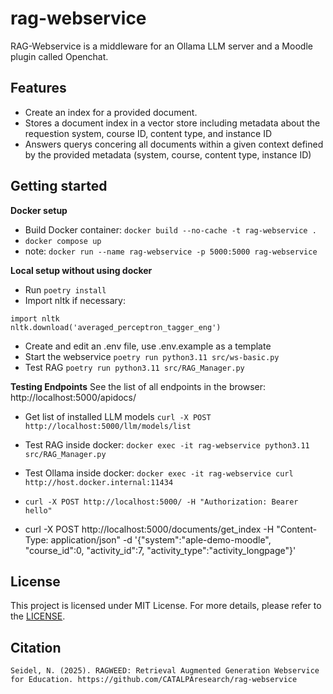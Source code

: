# rag-webservice
RAG-Webservice is a middleware for an Ollama LLM server and a Moodle plugin called Openchat.

## Features
* Create an index for a provided document.
* Stores a document index in a vector store including metadata about the requestion system, course ID, content type, and instance ID
* Answers querys concering all documents within a given context defined by the provided metadata (system, course, content type, instance ID)

## Getting started

**Docker setup**
* Build Docker container: `docker build --no-cache -t rag-webservice .`
* `docker compose up`
* note: `docker run --name rag-webservice -p 5000:5000 rag-webservice`

**Local setup without using docker**
* Run `poetry install`
* Import nltk if necessary: 
```
import nltk
nltk.download('averaged_perceptron_tagger_eng')
```
* Create and edit an .env file, use .env.example as a template
* Start the webservice `poetry run python3.11 src/ws-basic.py`
* Test RAG `poetry run python3.11 src/RAG_Manager.py`


**Testing Endpoints**
See the list of all endpoints in the browser: http://localhost:5000/apidocs/ 
* Get list of installed LLM models `curl -X POST http://localhost:5000/llm/models/list` 
* Test RAG inside docker: `docker exec -it rag-webservice python3.11 src/RAG_Manager.py`
* Test Ollama inside docker: `docker exec -it rag-webservice curl http://host.docker.internal:11434`
* `curl -X POST http://localhost:5000/ -H "Authorization: Bearer hello"`

* curl -X POST http://localhost:5000/documents/get_index -H "Content-Type: application/json" -d '{"system":"aple-demo-moodle", "course_id":0, "activity_id":7, "activity_type":"activity_longpage"}'



## License

This project is licensed under MIT License. For more details, please refer to the [LICENSE](https://choosealicense.com/licenses/mit/).

## Citation

```Seidel, N. (2025). RAGWEED: Retrieval Augmented Generation Webservice for Education. https://github.com/CATALPAresearch/rag-webservice ```